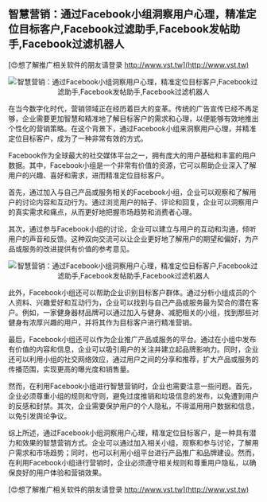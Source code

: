 ## **智慧营销：通过Facebook小组洞察用户心理，精准定位目标客户,Facebook过滤助手,Facebook发帖助手,Facebook过滤机器人**

[😍想了解推广相关软件的朋友请登录 http://www.vst.tw](http://www.vst.tw)

 <center><img src="https://vst.tw/MP4/tuiguang/png/4.png" alt="智慧营销：通过Facebook小组洞察用户心理，精准定位目标客户,Facebook过滤助手,Facebook发帖助手,Facebook过滤机器人"></center>

在当今数字化时代，营销领域正在经历着巨大的变革。传统的广告宣传已经不再足够，企业需要更加智慧和精准地了解目标客户的需求和心理，以便能够有效地推出个性化的营销策略。在这个背景下，通过Facebook小组来洞察用户心理，并精准定位目标客户，成为了一种非常有效的方式。

Facebook作为全球最大的社交媒体平台之一，拥有庞大的用户基础和丰富的用户数据。其中，Facebook小组是一个非常有价值的资源，它可以帮助企业深入了解用户的兴趣、喜好和需求，进而精准定位目标客户。

首先，通过加入与自己产品或服务相关的Facebook小组，企业可以观察和了解用户的讨论内容和互动行为。通过浏览用户的帖子、评论和回复，企业可以洞察用户的真实需求和痛点，从而更好地把握市场趋势和消费者心理。

其次，通过参与Facebook小组的讨论，企业可以建立与用户的互动和沟通，倾听用户的声音和反馈。这种双向交流可以让企业更好地了解用户的期望和偏好，为产品或服务的改进提供有价值的参考意见。

 <center><img src="https://vst.tw/MP4/tuiguang/png/7.png" alt="智慧营销：通过Facebook小组洞察用户心理，精准定位目标客户,Facebook过滤助手,Facebook发帖助手,Facebook过滤机器人"></center>

此外，Facebook小组还可以帮助企业识别目标客户群体。通过分析小组成员的个人资料、兴趣爱好和互动行为，企业可以找到与自己产品或服务最为契合的潜在客户。例如，一家健身器材品牌可以通过加入与健身、减肥相关的小组，找到那些对健身有浓厚兴趣的用户，并将其作为目标客户进行精准营销。

最后，Facebook小组还可以作为企业推广产品或服务的平台。通过在小组中发布有价值的内容和信息，企业可以吸引用户的关注并建立起品牌影响力。同时，企业还可以利用小组的社交网络效应，通过用户之间的分享和推荐，扩大产品或服务的传播范围，实现更高的曝光度和销售量。

然而，在利用Facebook小组进行智慧营销时，企业也需要注意一些问题。首先，企业必须尊重小组的规则和守则，避免过度推销和垃圾信息的发布，以免遭到用户的反感和封禁。其次，企业需要保护用户的个人隐私，不得滥用用户数据和信息，以免引发舆论争议。

综上所述，通过Facebook小组洞察用户心理，精准定位目标客户，是一种具有潜力和效果的智慧营销方式。企业可以通过加入相关小组，观察和参与讨论，了解用户需求和市场趋势；同时，也可以利用小组平台进行产品推广和品牌建设。然而，在利用Facebook小组进行营销时，企业必须遵守相关规则和尊重用户隐私，以确保良好的用户体验和营销效果。

[😍想了解推广相关软件的朋友请登录 http://www.vst.tw](http://www.vst.tw)




